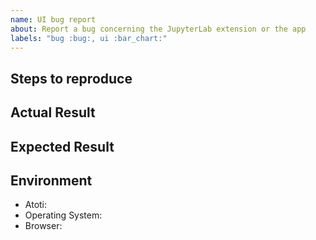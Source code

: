 ```yaml
---
name: UI bug report
about: Report a bug concerning the JupyterLab extension or the app
labels: "bug :bug:, ui :bar_chart:"
---
```


<!--
Thank you for reporting a bug! Please make sure you have searched for similar issues.

By opening an issue, you agree with Atoti's terms of use and privacy policy available at https://www.atoti.io/terms and https://www.atoti.io/privacy-policy
-->

## Steps to reproduce

<!--
Include a screenshot, GIF, video, and/or concise code and steps to reproduce your issue.
If necessary, attach a small dataset.
-->

## Actual Result

<!--
Include the error message if you have one.
You can also look at the console logs in your browser devtools and include them between HTML tags like that <details><pre>{paste logs here}</pre></details>.
-->

## Expected Result

## Environment

<!--
Add any other versions relevant to your issue.

Tip: Atoti's version can be seen in the browser console when using the JupyterLab extension or in the "About" menu of the application.

You may run the following Python code:

import sys
import atoti

print(f"""
- Atoti: {atoti.__version__}
- Operating System: {sys.platform}
""")
-->

- Atoti:
- Operating System:
- Browser:
